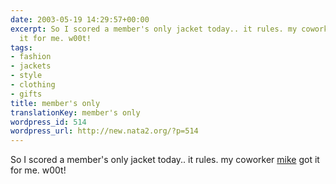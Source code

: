 ```yaml
---
date: 2003-05-19 14:29:57+00:00
excerpt: So I scored a member's only jacket today.. it rules. my coworker mike got
  it for me. w00t!
tags:
- fashion
- jackets
- style
- clothing
- gifts
title: member's only
translationKey: member's only
wordpress_id: 514
wordpress_url: http://new.nata2.org/?p=514
---
```


So I scored a member's only jacket today.. it rules. my coworker <a href="http://mikescompton.com">mike</a> got it for me. w00t!